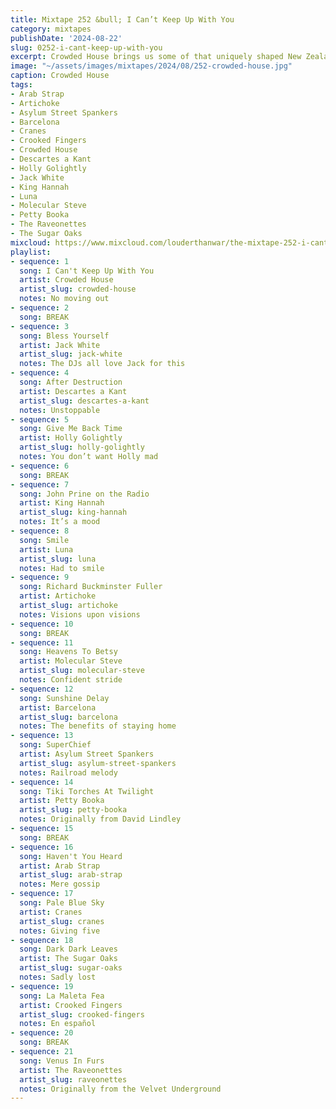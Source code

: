 ```yaml
---
title: Mixtape 252 &bull; I Can’t Keep Up With You
category: mixtapes
publishDate: '2024-08-22'
slug: 0252-i-cant-keep-up-with-you
excerpt: Crowded House brings us some of that uniquely shaped New Zealand sonic architecture.
image: "~/assets/images/mixtapes/2024/08/252-crowded-house.jpg"
caption: Crowded House
tags:
- Arab Strap
- Artichoke
- Asylum Street Spankers
- Barcelona
- Cranes
- Crooked Fingers
- Crowded House
- Descartes a Kant
- Holly Golightly
- Jack White
- King Hannah
- Luna
- Molecular Steve
- Petty Booka
- The Raveonettes
- The Sugar Oaks
mixcloud: https://www.mixcloud.com/louderthanwar/the-mixtape-252-i-cant-keep-up-with-you-2024-08-22/
playlist:
- sequence: 1
  song: I Can't Keep Up With You
  artist: Crowded House
  artist_slug: crowded-house
  notes: No moving out
- sequence: 2
  song: BREAK
- sequence: 3
  song: Bless Yourself
  artist: Jack White
  artist_slug: jack-white
  notes: The DJs all love Jack for this
- sequence: 4
  song: After Destruction
  artist: Descartes a Kant
  artist_slug: descartes-a-kant
  notes: Unstoppable
- sequence: 5
  song: Give Me Back Time
  artist: Holly Golightly
  artist_slug: holly-golightly
  notes: You don’t want Holly mad
- sequence: 6
  song: BREAK
- sequence: 7
  song: John Prine on the Radio
  artist: King Hannah
  artist_slug: king-hannah
  notes: It’s a mood
- sequence: 8
  song: Smile
  artist: Luna
  artist_slug: luna
  notes: Had to smile
- sequence: 9
  song: Richard Buckminster Fuller
  artist: Artichoke
  artist_slug: artichoke
  notes: Visions upon visions
- sequence: 10
  song: BREAK
- sequence: 11
  song: Heavens To Betsy
  artist: Molecular Steve
  artist_slug: molecular-steve
  notes: Confident stride
- sequence: 12
  song: Sunshine Delay
  artist: Barcelona
  artist_slug: barcelona
  notes: The benefits of staying home
- sequence: 13
  song: SuperChief
  artist: Asylum Street Spankers
  artist_slug: asylum-street-spankers
  notes: Railroad melody
- sequence: 14
  song: Tiki Torches At Twilight
  artist: Petty Booka
  artist_slug: petty-booka
  notes: Originally from David Lindley
- sequence: 15
  song: BREAK
- sequence: 16
  song: Haven't You Heard
  artist: Arab Strap
  artist_slug: arab-strap
  notes: Mere gossip
- sequence: 17
  song: Pale Blue Sky
  artist: Cranes
  artist_slug: cranes
  notes: Giving five
- sequence: 18
  song: Dark Dark Leaves
  artist: The Sugar Oaks
  artist_slug: sugar-oaks
  notes: Sadly lost
- sequence: 19
  song: La Maleta Fea
  artist: Crooked Fingers
  artist_slug: crooked-fingers
  notes: En español
- sequence: 20
  song: BREAK
- sequence: 21
  song: Venus In Furs
  artist: The Raveonettes
  artist_slug: raveonettes
  notes: Originally from the Velvet Underground
---
```


